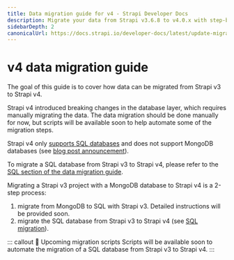 ```yaml
---
title: Data migration guide for v4 - Strapi Developer Docs
description: Migrate your data from Strapi v3.6.8 to v4.0.x with step-by-step instructions
sidebarDepth: 2
canonicalUrl: https://docs.strapi.io/developer-docs/latest/update-migration-guides/migration-guides/v4/data-migration.html
---
```


# v4 data migration guide

The goal of this guide is to cover how data can be migrated from Strapi v3 to Strapi v4.

Strapi v4 introduced breaking changes in the database layer, which requires manually migrating the data. The data migration should be done manually for now, but scripts will be available soon to help automate some of the migration steps.

Strapi v4 only [supports SQL databases](/developer-docs/latest/setup-deployment-guides/installation/cli.md#preparing-the-installation) and does not support MongoDB databases (see [blog post announcement](https://strapi.io/blog/mongo-db-support-in-strapi-past-present-and-future)). 

To migrate a SQL database from Strapi v3 to Strapi v4, please refer to the [SQL section of the data migration guide](/developer-docs/latest/update-migration-guides/migration-guides/v4/data/sql.md).

Migrating a Strapi v3 project with a MongoDB database to Strapi v4 is a 2-step process:

1. migrate from MongoDB to SQL with Strapi v3. Detailed instructions will be provided soon.
2. migrate the SQL database from Strapi v3 to Strapi v4 (see [SQL migration](/developer-docs/latest/update-migration-guides/migration-guides/v4/data/sql.md)).

::: callout 🚧 Upcoming migration scripts
Scripts will be available soon to automate the migration of a SQL database from Strapi v3 to Strapi v4.
:::
